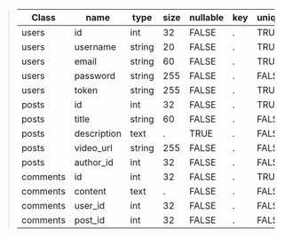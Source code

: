 > | Class          |  name                | type           | size      | nullable   | key             | unique   |
> |----------------|----------------------|----------------|-----------|------------|-----------------|----------|
> | users          | id                   | int            | 32        | FALSE      | .               | TRUE     |
> | users          | username             | string         | 20        | FALSE      | .               | TRUE     |
> | users          | email                | string         | 60        | FALSE      | .               | TRUE     |
> | users          | password             | string         | 255       | FALSE      | .               | FALSE    |
> | users          | token                | string         | 255       | FALSE      | .               | TRUE     |
> | posts          | id                   | int            | 32        | FALSE      | .               | TRUE     |
> | posts          | title                | string         | 60        | FALSE      | .               | FALSE    |
> | posts          | description          | text           | .         | TRUE       | .               | FALSE    |
> | posts          | video_url            | string         | 255       | FALSE      | .               | FALSE    |
> | posts          | author_id            | int            | 32        | FALSE      | .               | FALSE    |
> | comments       | id                   | int            | 32        | FALSE      | .               | TRUE     |
> | comments       | content              | text           | .         | FALSE      | .               | FALSE    |
> | comments       | user_id              | int            | 32        | FALSE      | .               | FALSE    |
> | comments       | post_id              | int            | 32        | FALSE      | .               | FALSE    |
